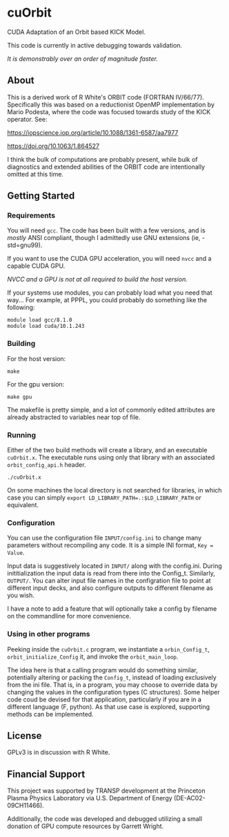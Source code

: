 # cuOrbit

CUDA Adaptation of an Orbit based KICK Model.

This code is currently in active debugging towards validation.

*It is demonstrably over an order of magnitude faster.*

## About

This is a derived work of R White's ORBIT code (FORTRAN IV/66/77).
Specifically this was based on a reductionist OpenMP implementation
by Mario Podesta, where the code was focused towards study of the KICK operator.
See:

https://iopscience.iop.org/article/10.1088/1361-6587/aa7977

https://doi.org/10.1063/1.864527

I think the bulk of computations are probably present, while bulk of diagnostics
and extended abilities of the ORBIT code are intentionally omitted at this time.

## Getting Started

### Requirements

You will need `gcc`. The code has been built with a few versions,
and is _mostly_ ANSI compliant, though I admittedly use GNU extensions
(ie, -std=gnu99).

If you want to use the CUDA GPU acceleration, you will need `nvcc`
and a capable CUDA GPU.

_NVCC and a GPU is not at all required to build the host version._

If your systems use modules, you can probably load what you need that way...
For example, at PPPL, you could probably do something like the following:

```
module load gcc/8.1.0
module load cuda/10.1.243
```

### Building

For the host version:

```
make
```

For the gpu version:

```
make gpu
```

The makefile is pretty simple, and a lot of commonly edited attributes are
already abstracted to variables near top of file.

### Running

Either of the two build methods will create a library,
and an executable `cuOrbit.x`.
The executable runs using only that library with an associated `orbit_config_api.h` header.

```
./cuOrbit.x
```

On some machines the local directory is not searched for libraries,
in which case you can simply `export LD_LIBRARY_PATH=.:$LD_LIBRARY_PATH`
or equivalent.

### Configuration

You can use the configuration file `INPUT/config.ini` to change many parameters
without recompiling any code. It is a simple INI format, `Key = Value`.

Input data is suggestively located in `INPUT/` along with the config.ini.
During inititialization the input data is read from there into the Config_t.
Similarly, `OUTPUT/`.
You can alter input file names in the configration file to point at different
input decks, and also configure outputs to different filename as you wish.

I have a note to add a feature that will optionally take a config by filename
on the commandline for more convenience.

### Using in other programs

Peeking inside the `cuOrbit.c` program, we instantiate a `orbin_Config_t`,
`orbit_initialize_Config` it, and invoke the `orbit_main_loop`.

The idea here is that a calling program would do something similar,
potentially altering or packing the `Config_t`,
instead of loading exclusively from the ini file.
That is, in a program, you may choose to override data by changing the values
in the configuration types (C structures).
Some helper code coud be devised for that application,
particularly if you are in a different language (F, python).
As that use case is explored, supporting methods can be implemented.

## License

GPLv3 is in discussion with R White.

## Financial Support

This project was supported by TRANSP development at the
Princeton Plasma Physics Laboratory via U.S. Department of Energy
(DE-AC02-09CH11466).

Additionally, the code was developed and debugged utilizing a
small donation of GPU compute resources by Garrett Wright.
